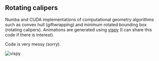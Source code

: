 ## Rotating calipers
Numba and CUDA implementations of computational geometry algorithms such as convex hull (giftwrapping) and minimum rotated bounding box (rotating calipers). Animations are generated using [vispy](https://github.com/vispy/vispy) (I can share this code if there is interest).

Code is very messy (sorry).

![vispy](images/animation.gif)
